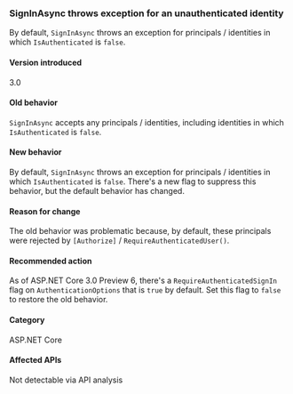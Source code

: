 ### SignInAsync throws exception for an unauthenticated identity

By default, `SignInAsync` throws an exception for principals / identities in which `IsAuthenticated` is `false`.

#### Version introduced

3.0

#### Old behavior

`SignInAsync` accepts any principals / identities, including identities in which `IsAuthenticated` is `false`.

#### New behavior

By default, `SignInAsync` throws an exception for principals / identities in which `IsAuthenticated` is `false`. There's a new flag to suppress this behavior, but the default behavior has changed.

#### Reason for change

The old behavior was problematic because, by default, these principals were rejected by `[Authorize]` / `RequireAuthenticatedUser()`.

#### Recommended action

As of ASP.NET Core 3.0 Preview 6, there's a `RequireAuthenticatedSignIn` flag on `AuthenticationOptions` that is `true` by default. Set this flag to `false` to restore the old behavior.

#### Category

ASP.NET Core

#### Affected APIs

Not detectable via API analysis
